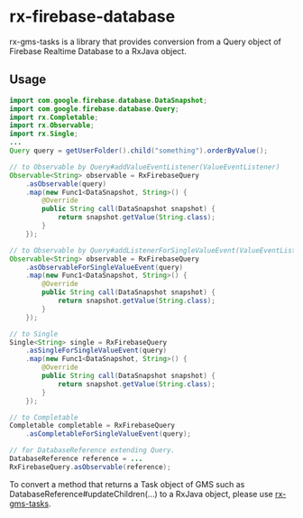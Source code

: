 # rx-firebase-database

rx-gms-tasks is a library that provides conversion from a Query object of Firebase Realtime Database to a RxJava object.

## Usage

```java
import com.google.firebase.database.DataSnapshot;
import com.google.firebase.database.Query;
import rx.Completable;
import rx.Observable;
import rx.Single;
...
Query query = getUserFolder().child("something").orderByValue();

// to Observable by Query#addValueEventListener(ValueEventListener)
Observable<String> observable = RxFirebaseQuery
    .asObservable(query)
    .map(new Func1<DataSnapshot, String>() {
        @Override
        public String call(DataSnapshot snapshot) {
            return snapshot.getValue(String.class);
        }
    });

// to Observable by Query#addListenerForSingleValueEvent(ValueEventListener)
Observable<String> observable = RxFirebaseQuery
    .asObservableForSingleValueEvent(query)
    .map(new Func1<DataSnapshot, String>() {
        @Override
        public String call(DataSnapshot snapshot) {
            return snapshot.getValue(String.class);
        }
    });

// to Single
Single<String> single = RxFirebaseQuery
    .asSingleForSingleValueEvent(query)
    .map(new Func1<DataSnapshot, String>() {
        @Override
        public String call(DataSnapshot snapshot) {
            return snapshot.getValue(String.class);
        }
    });

// to Completable
Completable completable = RxFirebaseQuery
    .asCompletableForSingleValueEvent(query);

// for DatabaseReference extending Query.
DatabaseReference reference = ...
RxFirebaseQuery.asObservable(reference);
```

To convert a method that returns a Task object of GMS such as DatabaseReference#updateChildren(...) to a RxJava object, please use [rx-gms-tasks](https://github.com/lakeel-altla/rx-gms-tasks).


